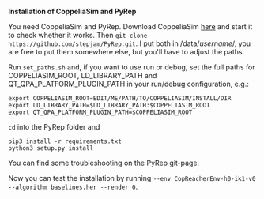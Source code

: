 **Installation of CoppeliaSim and PyRep**

You need CoppeliaSim and PyRep. 
Download CoppeliaSim [here](https://www.coppeliarobotics.com/ubuntuVersions) and start it to check whether it works.
Then `git clone https://github.com/stepjam/PyRep.git`. I put both in /data/*username*/, you are free to put them
somewhere else, but you'll have to adjust the paths. 

Run `set_paths.sh` and, if you want to use run or debug, set the full paths for 
COPPELIASIM_ROOT, LD_LIBRARY_PATH and QT_QPA_PLATFORM_PLUGIN_PATH
in your run/debug configuration, e.g.:
```
export COPPELIASIM_ROOT=EDIT/ME/PATH/TO/COPPELIASIM/INSTALL/DIR
export LD_LIBRARY_PATH=$LD_LIBRARY_PATH:$COPPELIASIM_ROOT
export QT_QPA_PLATFORM_PLUGIN_PATH=$COPPELIASIM_ROOT
```

`cd` into the PyRep folder and 
```
pip3 install -r requirements.txt
python3 setup.py install
```
You can find some troubleshooting on the PyRep git-page.

Now you can test the installation by running
`--env CopReacherEnv-h0-ik1-v0 --algorithm baselines.her --render 0`.